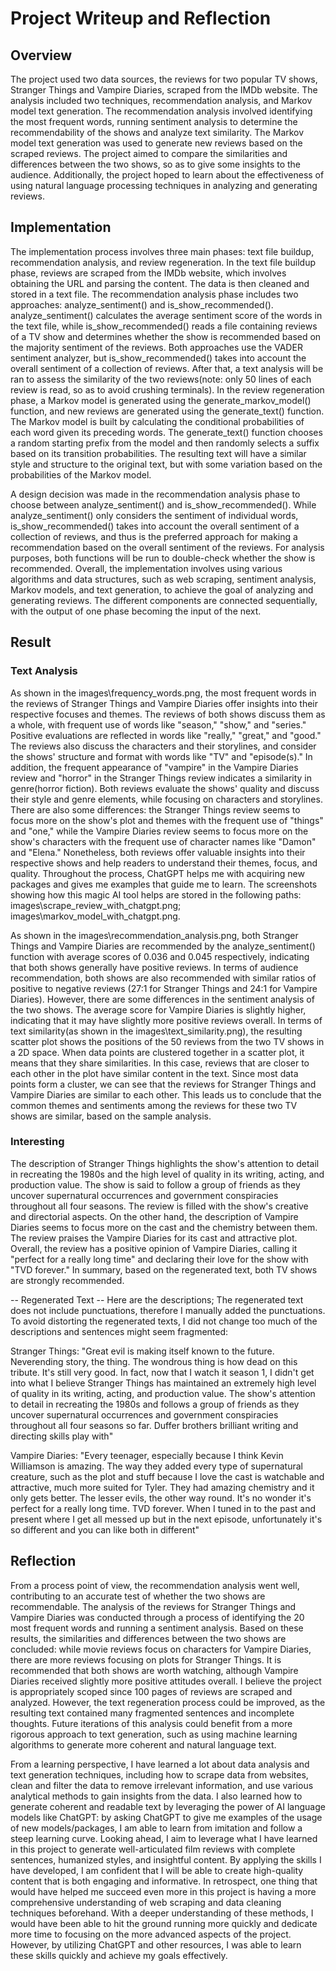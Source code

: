 # Project Writeup and Reflection

## Overview
The project used two data sources, the reviews for two popular TV shows, Stranger Things and Vampire Diaries, scraped from the IMDb website. The analysis included two techniques, recommendation analysis, and Markov model text generation. The recommendation analysis involved identifying the most frequent words, running sentiment analysis to determine the recommendability of the shows and analyze text similarity. The Markov model text generation was used to generate new reviews based on the scraped reviews. The project aimed to compare the similarities and differences between the two shows, so as to give some insights to the audience. Additionally, the project hoped to learn about the effectiveness of using natural language processing techniques in analyzing and generating reviews.

## Implementation
The implementation process involves three main phases: text file buildup, recommendation analysis, and review regeneration. In the text file buildup phase, reviews are scraped from the IMDb website, which involves obtaining the URL and parsing the content. The data is then cleaned and stored in a text file. The recommendation analysis phase includes two approaches: analyze_sentiment() and is_show_recommended(). analyze_sentiment() calculates the average sentiment score of the words in the text file, while is_show_recommended() reads a file containing reviews of a TV show and determines whether the show is recommended based on the majority sentiment of the reviews. Both approaches use the VADER sentiment analyzer, but is_show_recommended() takes into account the overall sentiment of a collection of reviews. After that, a text analysis will be ran to assess the similarity of the two reviews(note: only 50 lines of each review is read, so as to avoid crushing terminals). In the review regeneration phase, a Markov model is generated using the generate_markov_model() function, and new reviews are generated using the generate_text() function. The Markov model is built by calculating the conditional probabilities of each word given its preceding words. The generate_text() function chooses a random starting prefix from the model and then randomly selects a suffix based on its transition probabilities. The resulting text will have a similar style and structure to the original text, but with some variation based on the probabilities of the Markov model.

A design decision was made in the recommendation analysis phase to choose between analyze_sentiment() and is_show_recommended(). While analyze_sentiment() only considers the sentiment of individual words, is_show_recommended() takes into account the overall sentiment of a collection of reviews, and thus is the preferred approach for making a recommendation based on the overall sentiment of the reviews. For analysis purposes, both functions will be run to double-check whether the show is recommended. Overall, the implementation involves using various algorithms and data structures, such as web scraping, sentiment analysis, Markov models, and text generation, to achieve the goal of analyzing and generating reviews. The different components are connected sequentially, with the output of one phase becoming the input of the next.

## Result
### Text Analysis 
As shown in the images\frequency_words.png, the most frequent words in the reviews of Stranger Things and Vampire Diaries offer insights into their respective focuses and themes. The reviews of both shows discuss them as a whole, with frequent use of words like "season," "show," and "series." Positive evaluations are reflected in words like "really," "great," and "good." The reviews also discuss the characters and their storylines, and consider the shows' structure and format with words like "TV" and "episode(s)." In addition, the frequent appearance of "vampire" in the Vampire Diaries review and "horror" in the Stranger Things review indicates a similarity in genre(horror fiction). Both reviews evaluate the shows' quality and discuss their style and genre elements, while focusing on characters and storylines. There are also some differences: the Stranger Things review seems to focus more on the show's plot and themes with the frequent use of "things" and "one," while the Vampire Diaries review seems to focus more on the show's characters with the frequent use of character names like "Damon" and "Elena." Nonetheless, both reviews offer valuable insights into their respective shows and help readers to understand their themes, focus, and quality. Throughout the process, ChatGPT helps me with acquiring new packages and gives me examples that guide me to learn. The screenshots showing how this magic AI tool helps are stored in the following paths: images\scrape_review_with_chatgpt.png; images\markov_model_with_chatgpt.png.

As shown in the images\recommendation_analysis.png, both Stranger Things and Vampire Diaries are recommended by the analyze_sentiment() function with average scores of 0.036 and 0.045 respectively, indicating that both shows generally have positive reviews. In terms of audience recommendation, both shows are also recommended with similar ratios of positive to negative reviews (27:1 for Stranger Things and 24:1 for Vampire Diaries). However, there are some differences in the sentiment analysis of the two shows. The average score for Vampire Diaries is slightly higher, indicating that it may have slightly more positive reviews overall. In terms of text similarity(as shown in the images\text_similarity.png), the resulting scatter plot shows the positions of the 50 reviews from the two TV shows in a 2D space. When data points are clustered together in a scatter plot, it means that they share similarities. In this case, reviews that are closer to each other in the plot have similar content in the text. Since most data points form a cluster, we can see that the reviews for Stranger Things and Vampire Diaries are similar to each other. This leads us to conclude that the common themes and sentiments among the reviews for these two TV shows are similar, based on the sample analysis.

### Interesting 
The description of Stranger Things highlights the show's attention to detail in recreating the 1980s and the high level of quality in its writing, acting, and production value. The show is said to follow a group of friends as they uncover supernatural occurrences and government conspiracies throughout all four seasons. The review is filled with the show's creative and directorial aspects. On the other hand, the description of Vampire Diaries seems to focus more on the cast and the chemistry between them. The review praises the Vampire Diaries for its cast and attractive plot. Overall, the review has a positive opinion of Vampire Diaries, calling it "perfect for a really long time" and declaring their love for the show with "TVD forever." In summary, based on the regenerated text, both TV shows are strongly recommended.

-- Regenerated Text -- 
Here are the descriptions; The regenerated text does not include punctuations, therefore I manually added the punctuations. To avoid distorting the regenerated texts, I did not change too much of the descriptions and sentences might seem fragmented: 

Stranger Things: "Great evil is making itself known to the future. Neverending story, the thing. The wondrous thing is how dead on this tribute. It's still very good. In fact, now that I watch it season 1, I didn't get into what I believe Stranger Things has maintained an extremely high level of quality in its writing, acting, and production value. The show's attention to detail in recreating the 1980s and follows a group of friends as they uncover supernatural occurrences and government conspiracies throughout all four seasons so far. Duffer brothers brilliant writing and directing skills play with"

Vampire Diaries: "Every teenager, especially because I think Kevin Williamson is amazing. The way they added every type of supernatural creature, such as the plot and stuff because I love the cast is watchable and attractive, much more suited for Tyler. They had amazing chemistry and it only gets better. The lesser evils, the other way round. It's no wonder it's perfect for a really long time. TVD forever. When I tuned in to the past and present where I get all messed up but in the next episode, unfortunately it's so different and you can like both in different"

## Reflection
From a process point of view, the recommendation analysis went well, contributing to an accurate test of whether the two shows are recommendable. The analysis of the reviews for Stranger Things and Vampire Diaries was conducted through a process of identifying the 20 most frequent words and running a sentiment analysis. Based on these results, the similarities and differences between the two shows are concluded: while movie reviews focus on characters for Vampire Diaries, there are more reviews focusing on plots for Stranger Things. It is recommended that both shows are worth watching, although Vampire Diaries received slightly more positive attitudes overall. I believe the project is appropriately scoped since 100 pages of reviews are scraped and analyzed. However, the text regeneration process could be improved, as the resulting text contained many fragmented sentences and incomplete thoughts. Future iterations of this analysis could benefit from a more rigorous approach to text generation, such as using machine learning algorithms to generate more coherent and natural language text. 

From a learning perspective, I have learned a lot about data analysis and text generation techniques, including how to scrape data from websites, clean and filter the data to remove irrelevant information, and use various analytical methods to gain insights from the data. I also learned how to generate coherent and readable text by leveraging the power of AI language models like ChatGPT: by asking ChatGPT to give me examples of the usage of new models/packages, I am able to learn from imitation and follow a steep learning curve. Looking ahead, I aim to leverage what I have learned in this project to generate well-articulated film reviews with complete sentences, humanized styles, and insightful content. By applying the skills I have developed, I am confident that I will be able to create high-quality content that is both engaging and informative. In retrospect, one thing that would have helped me succeed even more in this project is having a more comprehensive understanding of web scraping and data cleaning techniques beforehand. With a deeper understanding of these methods, I would have been able to hit the ground running more quickly and dedicate more time to focusing on the more advanced aspects of the project. However, by utilizing ChatGPT and other resources, I was able to learn these skills quickly and achieve my goals effectively.






